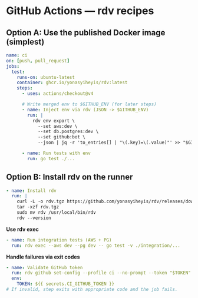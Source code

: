 # GitHub Actions — rdv recipes


## Option A: Use the published Docker image (simplest)
```yaml
name: ci
on: [push, pull_request]
jobs:
  test:
    runs-on: ubuntu-latest
    container: ghcr.io/yonasyiheyis/rdv:latest
    steps:
      - uses: actions/checkout@v4

      # Write merged env to $GITHUB_ENV (for later steps)
      - name: Inject env via rdv (JSON -> $GITHUB_ENV)
        run: |
          rdv env export \
            --set aws:dev \
            --set db.postgres:dev \
            --set github:bot \
            --json | jq -r 'to_entries[] | "\(.key)=\(.value)"' >> "$GITHUB_ENV"

      - name: Run tests with env
        run: go test ./...
```

## Option B: Install rdv on the runner
```yaml
- name: Install rdv
  run: |
    curl -L -o rdv.tgz https://github.com/yonasyiheyis/rdv/releases/download/${{ env.RDV_TAG }}/rdv_${{ env.RDV_TAG#v }}_linux_amd64.tar.gz
    tar -xzf rdv.tgz
    sudo mv rdv /usr/local/bin/rdv
    rdv --version
```

**Use rdv exec**
```yaml
- name: Run integration tests (AWS + PG)
  run: rdv exec --aws dev --pg dev -- go test -v ./integration/...
```

**Handle failures via exit codes**
```yaml
- name: Validate GitHub token
  run: rdv github set-config --profile ci --no-prompt --token "$TOKEN" --test-conn
  env:
    TOKEN: ${{ secrets.CI_GITHUB_TOKEN }}
# If invalid, step exits with appropriate code and the job fails.
```
